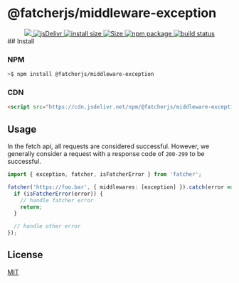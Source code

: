 # @fatcherjs/middleware-exception

<div align="center">
  <a href="https://codecov.io/github/fatcherjs/middleware-exception" > 
    <img src="https://codecov.io/github/fatcherjs/middleware-exception/graph/badge.svg?token=X6W3TO6BE1"/> 
 </a>
  <a href="https://www.jsdelivr.com/package/npm/@fatcherjs/middleware-exception">
    <img src="https://data.jsdelivr.com/v1/package/npm/@fatcherjs/middleware-exception/badge?style=rounded" alt="jsDelivr">
  </a>
  <a href="https://packagephobia.com/result?p=@fatcherjs/middleware-exception">
    <img src="https://packagephobia.com/badge?p=@fatcherjs/middleware-exception" alt="install size">
  </a>
  <a href="https://unpkg.com/@fatcherjs/middleware-exception">
    <img src="https://img.badgesize.io/https://unpkg.com/@fatcherjs/middleware-exception" alt="Size">
  </a>
  <a href="https://npmjs.com/package/@fatcherjs/middleware-exception">
    <img src="https://img.shields.io/npm/v/@fatcherjs/middleware-exception.svg" alt="npm package">
  </a>
  <a href="https://github.com/fatcherjs/middleware-exception/actions/workflows/ci.yml">
    <img src="https://github.com/fatcherjs/middleware-exception/actions/workflows/ci.yml/badge.svg?branch=master" alt="build status">
  </a>
</div>
## Install

### NPM

```bash
>$ npm install @fatcherjs/middleware-exception
```

### CDN

```html
<script src="https://cdn.jsdelivr.net/npm/@fatcherjs/middleware-exception/dist/index.min.js"></script>
```

## Usage

In the fetch api, all requests are considered successful. However, we generally consider a request with a response code of `200-299` to be successful.

```ts
import { exception, fatcher, isFatcherError } from 'fatcher';

fatcher('https://foo.bar', { middlewares: [exception] }).catch(error => {
  if (isFatcherError(error)) {
    // handle fatcher error
    return;
  }

  // handle other error
});
```

## License

[MIT](https://github.com/fatcherjs/middleware-exception/blob/master/LICENSE)
